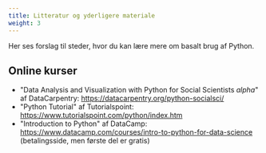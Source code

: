 ```yaml
---
title: Litteratur og yderligere materiale
weight: 3
---
```

Her ses forslag til steder, hvor du kan lære mere om basalt brug af Python.


## Online kurser

- "Data Analysis and Visualization with Python for Social Scientists *alpha*" af DataCarpentry: https://datacarpentry.org/python-socialsci/
- "Python Tutorial" af Tutorialspoint: https://www.tutorialspoint.com/python/index.htm
- "Introduction to Python" af DataCamp: https://www.datacamp.com/courses/intro-to-python-for-data-science (betalingsside, men første del er gratis)